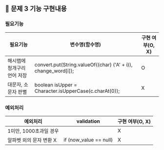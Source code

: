 ## 🚀 문제 3 기능 구현내용

### 필요기능


| 필요기능            | 변수명(함수명) | 구현 여부(O, X) |
|-----------------|----------|-------------|
| 해시맵에 청개구리 언어 저장 | convert.put(String.valueOf((char) ('A' + i)), change_word[i]); | O           |
| 대문자, 소문자 판별     |   boolean isUpper = Character.isUpperCase(c.charAt(0));       | X           |


### 예외처리

| 예외처리            | validation | 구현 여부(O, X) |
|-----------------|------------|-------------|
| 1미만, 1000초과일 경우 |  | X           |
| 알파벳 외의 문자 변환 X  | if (now_value == null) | X           |